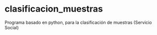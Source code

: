 # clasificacion_muestras
Programa basado en python, para la clasificación de muestras (Servicio Social)
